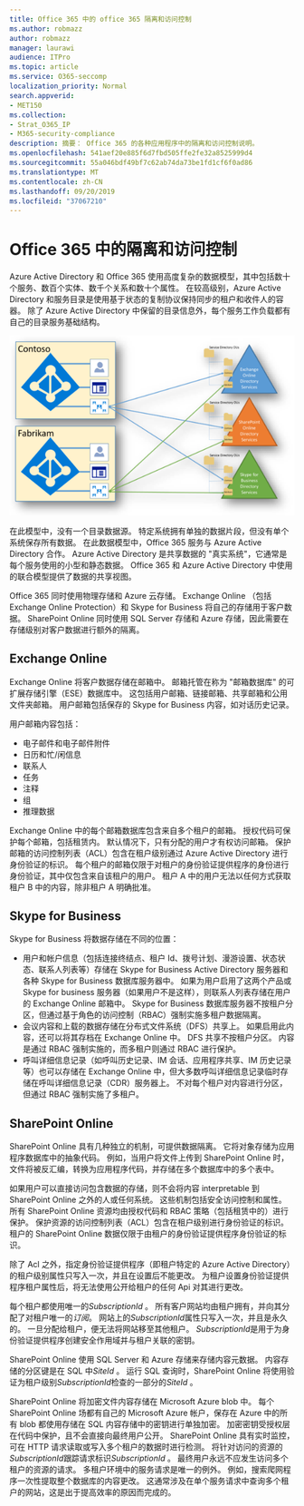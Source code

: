 ```yaml
---
title: Office 365 中的 office 365 隔离和访问控制
ms.author: robmazz
author: robmazz
manager: laurawi
audience: ITPro
ms.topic: article
ms.service: O365-seccomp
localization_priority: Normal
search.appverid:
- MET150
ms.collection:
- Strat_O365_IP
- M365-security-compliance
description: 摘要： Office 365 的各种应用程序中的隔离和访问控制说明。
ms.openlocfilehash: 541aef20e885f6d7fbd505ffe2fe32a8525999d4
ms.sourcegitcommit: 55a046bdf49bf7c62ab74da73be1fd1cf6f0ad86
ms.translationtype: MT
ms.contentlocale: zh-CN
ms.lasthandoff: 09/20/2019
ms.locfileid: "37067210"
---
```

# <a name="isolation-and-access-control-in-office-365"></a>Office 365 中的隔离和访问控制

Azure Active Directory 和 Office 365 使用高度复杂的数据模型，其中包括数十个服务、数百个实体、数千个关系和数十个属性。 在较高级别，Azure Active Directory 和服务目录是使用基于状态的复制协议保持同步的租户和收件人的容器。 除了 Azure Active Directory 中保留的目录信息外，每个服务工作负载都有自己的目录服务基础结构。
 
![Office 365 租户数据同步](media/office-365-isolation-tenant-data-sync.png)

在此模型中，没有一个目录数据源。 特定系统拥有单独的数据片段，但没有单个系统保存所有数据。 在此数据模型中，Office 365 服务与 Azure Active Directory 合作。 Azure Active Directory 是共享数据的 "真实系统"，它通常是每个服务使用的小型和静态数据。 Office 365 和 Azure Active Directory 中使用的联合模型提供了数据的共享视图。

Office 365 同时使用物理存储和 Azure 云存储。 Exchange Online （包括 Exchange Online Protection）和 Skype for Business 将自己的存储用于客户数据。 SharePoint Online 同时使用 SQL Server 存储和 Azure 存储，因此需要在存储级别对客户数据进行额外的隔离。

## <a name="exchange-online"></a>Exchange Online

Exchange Online 将客户数据存储在邮箱中。 邮箱托管在称为 "邮箱数据库" 的可扩展存储引擎（ESE）数据库中。 这包括用户邮箱、链接邮箱、共享邮箱和公用文件夹邮箱。 用户邮箱包括保存的 Skype for Business 内容，如对话历史记录。

用户邮箱内容包括：

- 电子邮件和电子邮件附件
- 日历和忙/闲信息
- 联系人
- 任务
- 注释
- 组
- 推理数据

Exchange Online 中的每个邮箱数据库包含来自多个租户的邮箱。 授权代码可保护每个邮箱，包括租赁内。 默认情况下，只有分配的用户才有权访问邮箱。 保护邮箱的访问控制列表（ACL）包含在租户级别通过 Azure Active Directory 进行身份验证的标识。 每个租户的邮箱仅限于对租户的身份验证提供程序的身份进行身份验证，其中仅包含来自该租户的用户。 租户 A 中的用户无法以任何方式获取租户 B 中的内容，除非租户 A 明确批准。

## <a name="skype-for-business"></a>Skype for Business

Skype for Business 将数据存储在不同的位置：

- 用户和帐户信息（包括连接终结点、租户 Id、拨号计划、漫游设置、状态状态、联系人列表等）存储在 Skype for Business Active Directory 服务器和各种 Skype for Business 数据库服务器中。 如果为用户启用了这两个产品或 Skype for business 服务器（如果用户不是这样），则联系人列表存储在用户的 Exchange Online 邮箱中。 Skype for Business 数据库服务器不按租户分区，但通过基于角色的访问控制（RBAC）强制实施多租户数据隔离。
- 会议内容和上载的数据存储在分布式文件系统（DFS）共享上。 如果启用此内容，还可以将其存档在 Exchange Online 中。 DFS 共享不按租户分区。 内容是通过 RBAC 强制实施的，而多租户则通过 RBAC 进行保护。
- 呼叫详细信息记录（如呼叫历史记录、IM 会话、应用程序共享、IM 历史记录等）也可以存储在 Exchange Online 中，但大多数呼叫详细信息记录临时存储在呼叫详细信息记录（CDR）服务器上。 不对每个租户对内容进行分区，但通过 RBAC 强制实施了多租户。

## <a name="sharepoint-online"></a>SharePoint Online

SharePoint Online 具有几种独立的机制，可提供数据隔离。 它将对象存储为应用程序数据库中的抽象代码。 例如，当用户将文件上传到 SharePoint Online 时，文件将被反汇编，转换为应用程序代码，并存储在多个数据库中的多个表中。

如果用户可以直接访问包含数据的存储，则不会将内容 interpretable 到 SharePoint Online 之外的人或任何系统。 这些机制包括安全访问控制和属性。 所有 SharePoint Online 资源均由授权代码和 RBAC 策略（包括租赁中的）进行保护。 保护资源的访问控制列表（ACL）包含在租户级别进行身份验证的标识。 租户的 SharePoint Online 数据仅限于由租户的身份验证提供程序身份验证的标识。

除了 Acl 之外，指定身份验证提供程序（即租户特定的 Azure Active Directory）的租户级别属性只写入一次，并且在设置后不能更改。 为租户设置身份验证提供程序租户属性后，将无法使用公开给租户的任何 Api 对其进行更改。

每个租户都使用唯一的*SubscriptionId* 。 所有客户网站均由租户拥有，并向其分配了对租户唯一的*订阅*。 网站上的*SubscriptionId*属性只写入一次，并且是永久的。 一旦分配给租户，便无法将网站移至其他租户。 *SubscriptionId*是用于为身份验证提供程序创建安全作用域并与租户关联的密钥。

SharePoint Online 使用 SQL Server 和 Azure 存储来存储内容元数据。 内容存储的分区键是在 SQL 中*SiteId* 。 运行 SQL 查询时，SharePoint Online 将使用验证为租户级别*SubscriptionId*检查的一部分的*SiteId* 。

SharePoint Online 将加密文件内容存储在 Microsoft Azure blob 中。 每个 SharePoint Online 场都有自己的 Microsoft Azure 帐户，保存在 Azure 中的所有 blob 都使用存储在 SQL 内容存储中的密钥进行单独加密。 加密密钥受授权层在代码中保护，且不会直接向最终用户公开。 SharePoint Online 具有实时监控，可在 HTTP 请求读取或写入多个租户的数据时进行检测。 将针对访问的资源的*SubscriptionId*跟踪请求标识*SubscriptionId* 。 最终用户永远不应发生访问多个租户的资源的请求。 多租户环境中的服务请求是唯一的例外。 例如，搜索爬网程序一次性提取整个数据库的内容更改。 这通常涉及在单个服务请求中查询多个租户的网站，这是出于提高效率的原因而完成的。
